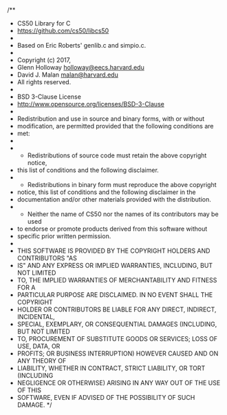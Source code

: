 /**
 * CS50 Library for C
 * https://github.com/cs50/libcs50
 *
 * Based on Eric Roberts' genlib.c and simpio.c.
 *
 * Copyright (c) 2017,
 * Glenn Holloway <holloway@eecs.harvard.edu>
 * David J. Malan <malan@harvard.edu>
 * All rights reserved.
 *
 * BSD 3-Clause License
 * http://www.opensource.org/licenses/BSD-3-Clause
 *
 * Redistribution and use in source and binary forms, with or without
 * modification, are permitted provided that the following conditions are
 * met:
 *
 * * Redistributions of source code must retain the above copyright notice,
 *   this list of conditions and the following disclaimer.
 * * Redistributions in binary form must reproduce the above copyright
 *   notice, this list of conditions and the following disclaimer in the
 *   documentation and/or other materials provided with the distribution.
 * * Neither the name of CS50 nor the names of its contributors may be used
 *   to endorse or promote products derived from this software without
 *   specific prior written permission.
 *
 * THIS SOFTWARE IS PROVIDED BY THE COPYRIGHT HOLDERS AND CONTRIBUTORS "AS
 * IS" AND ANY EXPRESS OR IMPLIED WARRANTIES, INCLUDING, BUT NOT LIMITED
 * TO, THE IMPLIED WARRANTIES OF MERCHANTABILITY AND FITNESS FOR A
 * PARTICULAR PURPOSE ARE DISCLAIMED. IN NO EVENT SHALL THE COPYRIGHT
 * HOLDER OR CONTRIBUTORS BE LIABLE FOR ANY DIRECT, INDIRECT, INCIDENTAL,
 * SPECIAL, EXEMPLARY, OR CONSEQUENTIAL DAMAGES (INCLUDING, BUT NOT LIMITED
 * TO, PROCUREMENT OF SUBSTITUTE GOODS OR SERVICES; LOSS OF USE, DATA, OR
 * PROFITS; OR BUSINESS INTERRUPTION) HOWEVER CAUSED AND ON ANY THEORY OF
 * LIABILITY, WHETHER IN CONTRACT, STRICT LIABILITY, OR TORT (INCLUDING
 * NEGLIGENCE OR OTHERWISE) ARISING IN ANY WAY OUT OF THE USE OF THIS
 * SOFTWARE, EVEN IF ADVISED OF THE POSSIBILITY OF SUCH DAMAGE.
 */
